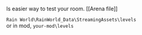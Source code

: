Is easier way to test your room.
[[Arena file]]

`Rain World\RainWorld_Data\StreamingAssets\levels`  
or in mod, `your-mod\levels`